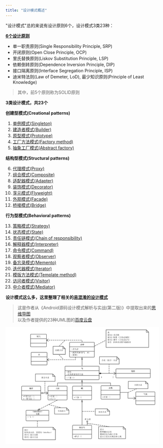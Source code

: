 ```yaml
---
title: "设计模式概述"
---
```


"设计模式"总的来说有设计原则6个，设计模式3类23种：  

[**6个设计原则**](/design-pattern/design-principle/)  

- 单一职责原则(Single Responsibility Principle, SRP)
- 开闭原则(Open Close Principle, OCP)
- 里氏替换原则(Liskov Substitution Principle, LSP)
- 依赖倒转原则(Dependence Inversion Principle, DIP)
- 接口隔离原则(Interface Segregation Principle, ISP)
- 迪米特法则(Law of Demeter, LoD), 最少知识原则(Principle of Least Knowledge)

> 其中，前5个原则称为SOLID原则

**3类设计模式，共23个**

**创建型模式(Creational patterns)**

1. [单例模式(Singleton)](/design-pattern/singleton/)
2. [建造者模式(Builder)](/design-pattern/builder/)
3. [原型模式(Prototype)](/design-pattern/prototype/)
4. [工厂方法模式(Factory method)](/design-pattern/factory-method/)
5. [抽象工厂模式(Abstract factory)](/design-pattern/abstract-factory/)

**结构型模式(Structural patterns)**

6. [代理模式(Proxy)](/design-pattern/proxy/)
7. [组合模式(Composite)](/design-pattern/composite/)
8. [适配器模式(Adapter)](/design-pattern/adapter/)
9. [装饰模式(Decorator)](/design-pattern/decorator/)
10. [享元模式(Flyweight)](/design-pattern/flyweight/)
11. [外观模式(Facade)](/design-pattern/facade/)
12. [桥接模式(Bridge)](/design-pattern/bridge/)

**行为型模式(Behavioral patterns)**

13. [策略模式(Strategy)](/design-pattern/strategy/)
14. [状态模式(State)](/design-pattern/state/)
15. [责任链模式(Chain of responsibility)](/design-pattern/chain-of-responsibility/)
16. [解释器模式(Interpreter)](/design-pattern/interpreter/)
17. [命令模式(Command)](/design-pattern/command/)
18. [观察者模式(Observer)](/design-pattern/observer/)
19. [备忘录模式(Memento)](/design-pattern/memento/)
20. [迭代器模式(Iterator)](/design-pattern/iterator/)
21. [模版方法模式(Template method)](/design-pattern/template-method/)
22. [访问者模式(Visitor)](/design-pattern/visitor/)
23. [中介者模式(Mediator)](/design-pattern/mediator/)

**设计模式这么多，这里整理了相关的[易混淆的设计模式](/design-pattern/confusing-design-pattern/)**

> 这是作者从《Android源码设计模式解析与实战(第二版)》中提取出来的[思维导图](/assets/file/android-design-pattern.xmind)  
> 以及作者提供的23种UML图的[百度云盘](https://pan.baidu.com/s/1qXDPXy0)

[![UML图图示样例](/assets/images/design-pattern/uml-example.png)](/assets/images/design-pattern/uml-example.png)
